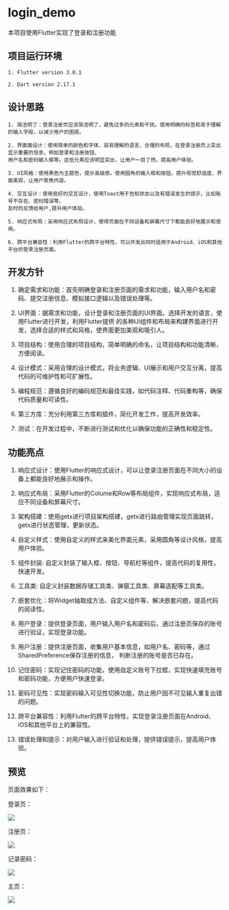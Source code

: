 # login_demo

本项目使用Flutter实现了登录和注册功能


## 项目运行环境

    1. Flutter version 3.0.1

    2. Dart version 2.17.1 


## 设计思路

    1. 简洁明了：登录注册页应该简洁明了，避免过多的元素和干扰。使用明确的标签和易于理解的输入字段，以减少用户的困惑。
    
    2. 界面面设计：使用简单的颜色和字体、容易理解的语言、合理的布局，在登录注册页上突出显示重要的信息，例如登录和注册按钮、
    用户名和密码输入框等。这些元素应该明显突出，让用户一目了然，提高用户体验。
   
    3. UI风格：使用黑色为主题色，提示高级感。使用圆角的输入框和按钮，提升视觉舒适度、界面美观，让用户聚焦内容。
    
    4. 交互设计：使用良好的交互设计，使用Toast用于告知状态以及有错误发生的提示，比如账号不存在、密码错误等，
    及时的反馈给用户,提升用户体验。

    5. 响应式布局：采用响应式布局设计，使得页面在不同设备和屏幕尺寸下都能良好地展示和使用。
    
    6. 跨平台兼容性：利用Flutter的跨平台特性，可以开发出同时适用于Android、iOS和其他平台的登录注册页面。
    
    
    

## 开发方针

   1. 确定需求和功能：首先明确登录和注册页面的需求和功能，输入用户名和密码、提交注册信息、模拟接口逻辑以及错误处理等。
   
   2. UI界面：据需求和功能，设计登录和注册页面的UI界面。选择开发的语言，使用Flutter进行开发，利用Flutter提供
   的各种UI组件和布局来构建界面进行开发，选择合适的样式和风格，使界面更加美观和吸引人。

   3. 项目结构：使用合理的项目结构，简单明确的命名，让项目结构和功能清晰，方便阅读。
   
   4. 设计模式：采用合理的设计模式，将业务逻辑、UI展示和用户交互分离，提高代码的可维护性和可扩展性。

   5. 编程规范：遵循良好的编码规范和最佳实践，如代码注释、代码重构等，确保代码质量和可读性。
   
   6. 第三方库：充分利用第三方库和插件，简化开发工作，提高开发效率。
   
   7. 测试：在开发过程中，不断进行测试和优化以确保功能的正确性和稳定性。




## 功能亮点

   1. 响应式设计：使用Flutter的响应式设计，可以让登录注册页面在不同大小的设备上都能良好地展示和操作。
   
   2. 响应式布局：采用Flutter的Colume和Row等布局组件，实现响应式布局，适应不同设备和屏幕尺寸。
   
   3. 架构搭建：使用getx进行项目架构搭建，getx进行路由管理实现页面跳转，getx进行状态管理，更新状态。
   
   4. 自定义样式：使用自定义的样式来美化界面元素，采用圆角等设计风格，提高用户体验。
   
   5. 组件封装: 自定义封装了输入框、按钮、导航栏等组件，提高代码的复用性，快速开发。
   
   6. 工具类: 自定义封装数据存储工具类、弹窗工具类、屏幕适配等工具类。
   
   7. 嵌套优化：将Widget抽取成方法、自定义组件等，解决嵌套问题，提高代码的阅读性。

   8. 用户登录：提供登录页面，用户输入用户名和密码后，通过注册页保存的账号进行验证，实现登录功能。
   
   9. 用户注册：提供注册页面，收集用户基本信息，如用户名、密码等，通过SharedPreference保存注册的信息，
   判断注册的账号是否已存在。
   
   10. 记住密码：实现记住密码的功能，使用自定义账号下拉框，实现快速填充账号和密码功能，方便用户快速登录。
   
   11. 密码可见性：实现密码输入可见性切换功能，防止用户因不可见输入重复出错的问题。
   
   12. 跨平台兼容性：利用Flutter的跨平台特性，实现登录注册页面在Android、iOS和其他平台上的兼容性。
   
   13. 错误处理和提示：对用户输入进行验证和处理，提供错误提示，提高用户体验。


## 预览

页面效果如下：


登录页：


![](./preview/login.png)



注册页：


![](./preview/register.png)



记录密码：


![](./preview/remember.png)



主页：


![](./preview/home.png)
